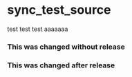 # sync_test_source

test test test
aaaaaaa
### This was changed without release
### This was changed after release

